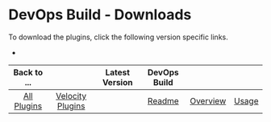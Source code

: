 
# DevOps Build - Downloads

To download the plugins, click the following version specific links.

- []()

|Back to ...||Latest Version|DevOps Build |||
| :---: | :---: | :---: | :---: | :---: | :---: |
|[All Plugins](../../index.md)|[Velocity Plugins](../README.md)||[Readme](README.md)|[Overview](overview.md)|[Usage](usage.md)|